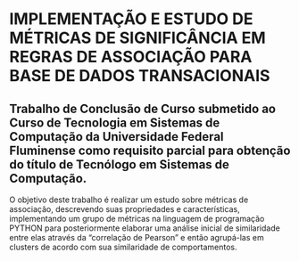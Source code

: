 # IMPLEMENTAÇÃO E ESTUDO DE MÉTRICAS DE SIGNIFICÂNCIA EM REGRAS DE ASSOCIAÇÃO PARA BASE DE DADOS TRANSACIONAIS
  ##   Trabalho de Conclusão de Curso submetido ao Curso de Tecnologia em Sistemas de Computação da Universidade Federal Fluminense como requisito parcial para obtenção do título de Tecnólogo em Sistemas de Computação.

  O objetivo deste trabalho é realizar um estudo sobre métricas de associação, descrevendo suas propriedades e características, implementando um grupo de métricas na linguagem de programação PYTHON para posteriormente elaborar uma análise inicial de similaridade entre elas através da “correlação de Pearson” e então agrupá-las em clusters de acordo com sua similaridade de comportamentos.
